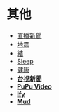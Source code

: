# 其他

- [直播新聞](https://www.youtube.com/playlist?list=PL9P9juNnx4d4dwmCHJqFfjBiTXtnCtENj)
- [地震](https://www.youtube.com/channel/UCa32OtZqhDqDqCHeWO477qg)
- [結](https://www.youtube.com/playlist?list=PL9P9juNnx4d5NsHy06LbYLJkpqy6yM9ds)
- [Sleep](https://www.youtube.com/playlist?list=PL9P9juNnx4d5RkgJhpbkez14k7bYabqwb)
- [健康](https://youtube.com/playlist?list=PL9P9juNnx4d6fK5qbp8QNB4f8MZeZfUor)
- **[台視新聞](https://www.youtube.com/watch?v=uehJaoaNxKU&list=PLCcVwtUesa9JJktG7_gcgo8rPXM61zK3C)**
- **[PuPu Video](https://www.youtube.com/watch?v=blx7TkZ8T7I&list=PL9P9juNnx4d65Sv7y7aShgAp1Jttbstx4)**
- [**Ify**](https://www.iyf.tv/)
- [**Mud**](https://www.mudvod.tv/)